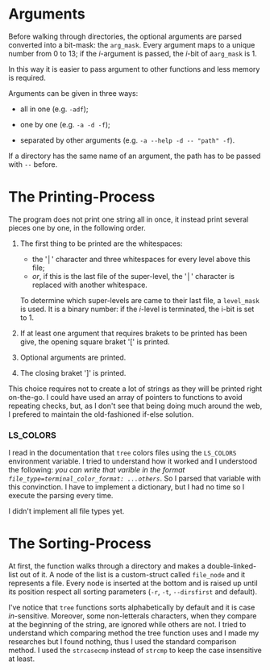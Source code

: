 # Arguments
Before walking through directories, the optional arguments are parsed converted into a bit-mask: the `arg_mask`. Every argument maps to a unique number from $0$ to $13$; if the $i$-argument is passed, the $i$-bit of a`arg_mask` is $1$.

In this way it is easier to pass argument to other functions and less memory is required.

Arguments can be given in three ways:

- all in one (e.g. `-adf`);

- one by one (e.g. `-a -d -f`);

- separated by other arguments (e.g. `-a --help -d -- "path" -f`).

If a directory has the same name of an argument, the path has to be passed with `--` before.

# The Printing-Process
The program does not print one string all in once, it instead print several pieces one by one, in the following order.

1. The first thing to be printed are the whitespaces:

    - the '│' character and three whitespaces for every level above this file;
    - _or_, if this is the last file of the super-level, the '│' character is replaced with another whitespace.

    To determine which super-levels are came to their last file, a `level_mask` is used. It is a binary number: if the $i$-level is terminated, the i-bit is set to $1$.

2. If at least one argument that requires brakets to be printed has been give, the opening square braket '[' is printed.

3. Optional arguments are printed.

4. The closing braket ']' is printed.

This choice requires not to create a lot of strings as they will be printed right on-the-go. I could have used an array of pointers to functions to avoid repeating checks, but, as I don't see that being doing much around the web, I prefered to maintain the old-fashioned if-else solution.

### LS_COLORS
I read in the documentation that `tree` colors files using the `LS_COLORS` environment variable. I tried to understand how it worked and I understood the following: _you can write that varible in the format `file_type=terminal_color_format: ...others`_. So I parsed that variable with this convinction. I have to implement a dictionary, but I had no time so I execute the parsing every time.

I didn't implement all file types yet.

# The Sorting-Process
At first, the function walks through a directory and makes a double-linked-list out of it. A node of the list is a custom-struct called `file_node` and it represents a file. Every node is inserted at the bottom and is raised up until its position respect all sorting parameters (`-r`, `-t`, `--dirsfirst` and default).

I've notice that `tree` functions sorts alphabetically by default and it is case _in_-sensitive. Moreover, some non-letterals characters, when they compare at the beginning of the string, are ignored while others are not. I tried to understand which comparing method the tree function uses and I made my researches but I found nothing, thus I used the standard comparison method. I used the `strcasecmp` instead of `strcmp` to keep the case insensitive at least.
